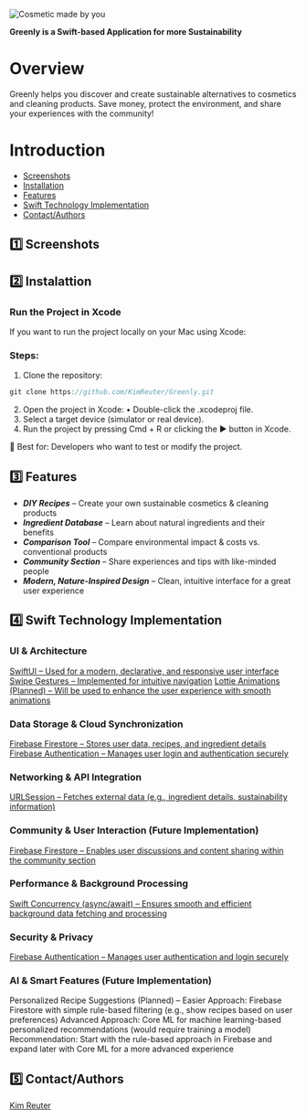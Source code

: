 ![Cosmetic made by you](https://github.com/user-attachments/assets/375f1e63-3284-49ca-a0ff-b55bd58ddb00)


****Greenly is a Swift-based Application for more Sustainability****

# Overview

Greenly helps you discover and create sustainable alternatives to cosmetics and cleaning products. Save money, protect the environment, and share your experiences with the community!

# Introduction
- [Screenshots](#screenshots)
- [Installation](#installation)
- [Features](#features)
- [Swift Technology Implementation](#swift-technology-implementation)
- [Contact/Authors](#contact/authors)

## 1️⃣ Screenshots

## 2️⃣ Instalattion

### Run the Project in Xcode

If you want to run the project locally on your Mac using Xcode:

### Steps:

1. Clone the repository:
```swift
git clone https://github.com/KimReuter/Greenly.git
```
2.	Open the project in Xcode:
	•	Double-click the .xcodeproj file.
3.	Select a target device (simulator or real device).
4.	Run the project by pressing Cmd + R or clicking the ▶️ button in Xcode.

🔹 Best for: Developers who want to test or modify the project.

## 3️⃣ Features

- ***DIY Recipes*** – Create your own sustainable cosmetics & cleaning products
- ***Ingredient Database*** – Learn about natural ingredients and their benefits
- ***Comparison Tool*** – Compare environmental impact & costs vs. conventional products
- ***Community Section*** – Share experiences and tips with like-minded people
- ***Modern, Nature-Inspired Design*** – Clean, intuitive interface for a great user experience

## 4️⃣ Swift Technology Implementation

### UI & Architecture
[SwiftUI – Used for a modern, declarative, and responsive user interface](https://developer.apple.com/xcode/swiftui/)
[Swipe Gestures – Implemented for intuitive navigation](https://developer.apple.com/documentation/uikit/handling-swipe-gestures)
[Lottie Animations (Planned) – Will be used to enhance the user experience with smooth animations](https://lottiefiles.com/what-is-lottie)

### Data Storage & Cloud Synchronization

[Firebase Firestore – Stores user data, recipes, and ingredient details](https://firebase.google.com/docs/firestore?hl=de)
[Firebase Authentication – Manages user login and authentication securely](https://firebase.google.com/docs/auth?hl=de)

### Networking & API Integration
[URLSession – Fetches external data (e.g., ingredient details, sustainability information)](https://developer.apple.com/documentation/foundation/urlsession)

### Community & User Interaction (Future Implementation)
[Firebase Firestore – Enables user discussions and content sharing within the community section](https://firebase.google.com/docs/firestore?hl=de)

### Performance & Background Processing
[Swift Concurrency (async/await) – Ensures smooth and efficient background data fetching and processing](https://docs.swift.org/swift-book/documentation/the-swift-programming-language/concurrency/)

### Security & Privacy
[Firebase Authentication – Manages user authentication and login securely](https://firebase.google.com/docs/auth?hl=de)

### AI & Smart Features (Future Implementation)
Personalized Recipe Suggestions (Planned) –
Easier Approach: Firebase Firestore with simple rule-based filtering (e.g., show recipes based on user preferences)
Advanced Approach: Core ML for machine learning-based personalized recommendations (would require training a model)
Recommendation: Start with the rule-based approach in Firebase and expand later with Core ML for a more advanced experience

## 5️⃣ Contact/Authors

[Kim Reuter](https://github.com/KimReuter)
